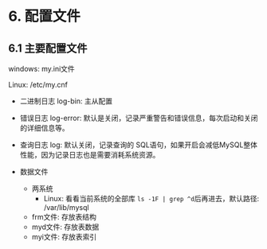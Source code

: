 # 6. 配置文件

## 6.1 主要配置文件
windows: my.ini文件

Linux: /etc/my.cnf

* 二进制日志 log-bin: 主从配置

* 错误日志 log-error: 默认是关闭，记录严重警告和错误信息，每次启动和关闭的详细信息等。

* 查询日志 log: 默认关闭，记录查询的 SQL语句，如果开启会减低MySQL整体性能，因为记录日志也是需要消耗系统资源。

* 数据文件
    * 两系统
      * Linux: 看看当前系统的全部库 `ls -1F | grep ^d`后再进去，默认路径: /var/lib/mysql
    * frm文件: 存放表结构
    * myd文件: 存放表数据
    * myi文件: 存放表索引
    